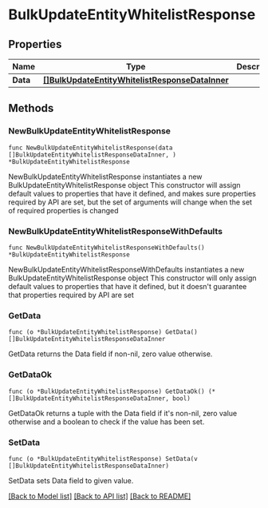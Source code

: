 # BulkUpdateEntityWhitelistResponse

## Properties

Name | Type | Description | Notes
------------ | ------------- | ------------- | -------------
**Data** | [**[]BulkUpdateEntityWhitelistResponseDataInner**](BulkUpdateEntityWhitelistResponseDataInner.md) |  | 

## Methods

### NewBulkUpdateEntityWhitelistResponse

`func NewBulkUpdateEntityWhitelistResponse(data []BulkUpdateEntityWhitelistResponseDataInner, ) *BulkUpdateEntityWhitelistResponse`

NewBulkUpdateEntityWhitelistResponse instantiates a new BulkUpdateEntityWhitelistResponse object
This constructor will assign default values to properties that have it defined,
and makes sure properties required by API are set, but the set of arguments
will change when the set of required properties is changed

### NewBulkUpdateEntityWhitelistResponseWithDefaults

`func NewBulkUpdateEntityWhitelistResponseWithDefaults() *BulkUpdateEntityWhitelistResponse`

NewBulkUpdateEntityWhitelistResponseWithDefaults instantiates a new BulkUpdateEntityWhitelistResponse object
This constructor will only assign default values to properties that have it defined,
but it doesn't guarantee that properties required by API are set

### GetData

`func (o *BulkUpdateEntityWhitelistResponse) GetData() []BulkUpdateEntityWhitelistResponseDataInner`

GetData returns the Data field if non-nil, zero value otherwise.

### GetDataOk

`func (o *BulkUpdateEntityWhitelistResponse) GetDataOk() (*[]BulkUpdateEntityWhitelistResponseDataInner, bool)`

GetDataOk returns a tuple with the Data field if it's non-nil, zero value otherwise
and a boolean to check if the value has been set.

### SetData

`func (o *BulkUpdateEntityWhitelistResponse) SetData(v []BulkUpdateEntityWhitelistResponseDataInner)`

SetData sets Data field to given value.



[[Back to Model list]](../README.md#documentation-for-models) [[Back to API list]](../README.md#documentation-for-api-endpoints) [[Back to README]](../README.md)


